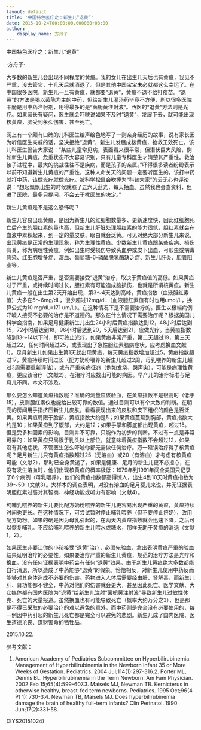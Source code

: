 ```yaml
---
layout: default
title: '中国特色医疗之：新生儿“退黄”'
date: 2015-10-24T00:00:00.000000+08:00
author:
    display_name: 方舟子
---
```


中国特色医疗之：新生儿“退黄”

·方舟子·

大多数的新生儿会出现不同程度的黄疸。我的女儿在出生几天后也有黄疸，我见不严重，没去管它，十几天后就消退了。但是其他中国宝宝未必就都这么幸运了。在中国很多医院，新生儿一旦有黄疸，就都要“退黄”，黄疸不退不给打疫苗。“退黄”的方法是喝以茵陈为主的中药，但给新生儿灌汤药毕竟不方便，所以很多医院干脆是用中药注射剂，用得最多的是“茵栀黄注射液”。西医的“退黄”方法则是光疗。如果家长有疑问，医生就会吓唬说如果不及时“退黄”，发展下去，就可能出现核黄疸，脑受到永久伤害，甚至死亡。

网上有一个颇有口碑的儿科医生绘声绘色地写了一则亲身经历的故事，说有家长因为听信医生亲戚的话，坚决拒绝“退黄”，新生儿发展成核黄疸，抢救无效死亡。该儿科医生警告大家说：“某些儿童常见病，表面看来很平常，但潜伏巨大风险，例如新生儿黄疸。危重状态不太容易识别，只有儿童专科医生才清楚其严重性。救治孩子过程中，最大的挑战往往不是疾病，而是孩子的亲属。”吓得很多读者纷纷表示以前不知道新生儿黄疸的严重性，这种人命关天的问题一定要听医生的，该打中药就打中药，该做光疗就做光疗。被科学松鼠会吹捧为“科普大家”的云无心也评论说：“想起飘飘出生的时候就照了五六天蓝光，每天抽血。虽然我也会查资料，但进了医院，最多只提问，不会去干扰医生的决定。”

新生儿黄疸是不是这么恐怖呢？

新生儿容易出现黄疸，是因为新生儿的红细胞数量多、更新速度快，因此红细胞死亡后产生的胆红素的量也高，但新生儿肝脏处理胆红素的能力很低，胆红素就会在血液中累积起来，到一定的量皮肤、眼白就会泛黄。可见对绝大部分新生儿来说，出现黄疸是正常的生理现象，称为生理性黄疸。少数新生儿黄疸跟某些疾病、损伤有关，称为病理性黄疸，例如出生时受损伤导致头血肿或皮下出血、弓形虫或病毒感染、红细胞增多症、溶血、葡萄糖-6-磷酸脱氢酶缺乏症、新生儿肝炎、胆管阻塞等。

新生儿黄疸是否严重，是否需要接受“退黄”治疗，取决于黄疸值的高低。如果黄疸过于严重，或持续时间过长，胆红素有可能造成脑损伤，也就是所谓核黄疸。新生儿黄疸一般在出生第2天开始出现，第3～4天达到高峰，黄疸指数（血液胆红素值）大多在5～6mg/dL，很少超过12mg/dL（血液胆红素值有时也用umol/L，换算公式为10 mg/dL=171 um/L）。在这种情况下是不需要治疗的。医生以极端病例吓唬人接受不必要的治疗是不道德的。那么在什么情况下需要治疗呢？根据美国儿科学会指南，如果足月健康新生儿出生24小时后黄疸指数达到12，48小时后达到15，72小时后达到18，96小时后达到20，5天后达到21，应做光疗。当黄疸指数降到13～14以下时，即可终止光疗。如果黄疸非常严重，第二天超过19，第三天超过22，任何时间超过25，或表现出了急性胆红素脑病症状，应考虑换血文献1）。足月新生儿如果出生第1天就出现黄疸，每天黄疸指数增加超过5，黄疸指数超过17，黄疸持续时间过长（配方奶粉喂养的新生儿超过2周，母乳喂养的新生儿超过3周需要重新评估），或有严重疾病征兆（例如发烧、哭声尖），可能是病理性黄疸，更应该治疗（文献2）。在治疗时应找出可能的病因。早产儿的治疗标准与足月儿不同，本文不涉及。

那么要怎么知道黄疸指数呢？准确的测量应该验血，在黄疸指数不是很高时（低于15），皮测胆红素仪也能给出较可靠的数值。通过目测可以有个大致的判断。在明亮的房间用手指挤压新生儿皮肤，看看表现出来的皮肤和皮下组织的颜色是否泛黄。如果黄疸局限于脸部，黄疸指数大约是5；如果黄疸蔓延到胸部，黄疸指数大约是10；如果黄疸到了腹部，大约是12；如果手掌和脚底都出现黄疸，超过15。但是受多种因素的影响，目测并不可靠，只能作为初步的判断。不过有一点是非常可靠的：如果黄疸只局限于乳头以上部位，就意味着黄疸指数不会超过12，如果没有其他症状，不管医生怎么吓唬你都无需做任何治疗。万一延误治疗得了核黄疸呢？足月新生儿只有黄疸指数超过25（无溶血）或20（有溶血）才考虑有核黄疸可能（文献2），那时已全身黄透了。如果是健康、足月的新生儿更不必担心，在没有发生溶血时，他们出现核黄疸的概率极低：1979年到1991年间全美国只记录了6个病例（母乳喂养），他们的黄疸指数都高得惊人，出生4到10天时黄疸指数为39～50（文献3）。大样本的调查表明，对没有溶血的足月婴儿来说，并无证据表明胆红素过高对其智商、神经功能或听力有影响（文献4）。

纯哺乳喂养的新生儿要比配方奶粉喂养的新生儿更容易出现严重的黄疸，黄疸持续时间也更长。在这种情况下，可尝试暂时停止哺乳喂养（但不要停止挤奶），改用配方奶粉。如果的确是因为母乳引起的，在两天内黄疸指数就会迅速下降，之后可以恢复哺乳。不应给哺乳喂养的新生儿喂水或糖水，那样无助于黄疸的消退（文献1，2）。

如果医生非要让你的小孩接受“退黄”治疗，必须先验血，拿出表明黄疸严重的验血结果证明治疗的必要性。如果要治疗严重的新生儿黄疸，规范的治疗方法是光疗和换血。没有任何证据表明中药会有任何“退黄”效果。由于新生儿黄疸绝大多数都能自行消退，所以造成了中药能够“退黄”的假象。恰恰相反，对新生儿使用中药反而能够对其身体造成不必要的伤害。药物进入人体后需要经由肝、肾解毒，而新生儿肝、肾功能都不健全，中药对他们的伤害就会更大，甚至因此死亡。医学文献、大众媒体都有国内医院为“退黄”给新生儿注射“茵栀黄注射液”导致新生儿过敏性休克、死亡的大量报道。虽然换血也有可能导致死亡（概率大约万分之3），但是那是不得已采取的必要治疗的难以避免的意外，而中药则是完全没有必要使用的，每一例因中药引起的新生儿死亡都是完全可以避免的悲剧。新生儿成了国内医院、医生道德沦丧、谋财害命的牺牲品。

2015.10.22.

参考文献：

1. American Academy of Pediatrics Subcommittee on Hyperbilirubinemia. Management of Hyperbilirubinemia in the Newborn Infant 35 or More Weeks of Gestation. Pediatrics. 2004 Jul;114(1):297-316.2. Porter ML, Dennis BL. Hyperbilirubinemia in the Term Newborn. Am Fam Physician. 2002 Feb 15;65(4):599-607.3. Maisels MJ, Newman TB. Kernicterus in otherwise healthy, breast-fed term newborns. Pediatrics. 1995 Oct;96(4 Pt 1): 730-3.4. Newman TB, Maisels MJ. Does hyperbilirubinemia damage the brain of healthy full-term infants? Clin Perinatol. 1990 Jun;17(2):331-58.

(XYS20151024)

